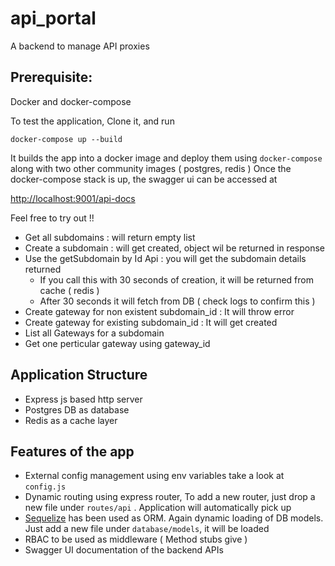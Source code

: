 # api_portal
A backend to manage API proxies 

## Prerequisite:
Docker and docker-compose

To test the application, Clone it, and run

`docker-compose up --build
`

It builds the app into a docker image and deploy them using `docker-compose` along with two other community images ( postgres, redis )
Once the docker-compose stack is up, the swagger ui can be accessed at 

[http://localhost:9001/api-docs](http://localhost:9001/api-docs)

Feel free to try out !! 

- Get all subdomains : will return empty list
- Create a subdomain : will get created, object wil be returned in response
- Use the getSubdomain by Id Api : you will get the subdomain details returned
  - If you call this with 30 seconds of creation, it will be returned from cache ( redis )
  - After 30 seconds it will fetch from DB ( check logs to confirm this )
- Create gateway for non existent subdomain_id : It will throw error
- Create gateway for existing subdomain_id : It will get created
- List all Gateways for a subdomain
- Get one perticular gateway using gateway_id

## Application Structure
- Express js based http server
- Postgres DB as database
- Redis as a cache layer

## Features of the app
- External config management using env variables take a look at `config.js`
- Dynamic routing using express router, To add a new router, just drop a new file under `routes/api` . Application will automatically pick up
- [Sequelize](https://sequelize.org/) has been used as ORM. Again dynamic loading of DB models. Just add a new file under `database/models`, it will be loaded
- RBAC to be used as middleware ( Method stubs give )
- Swagger UI documentation of the backend APIs


